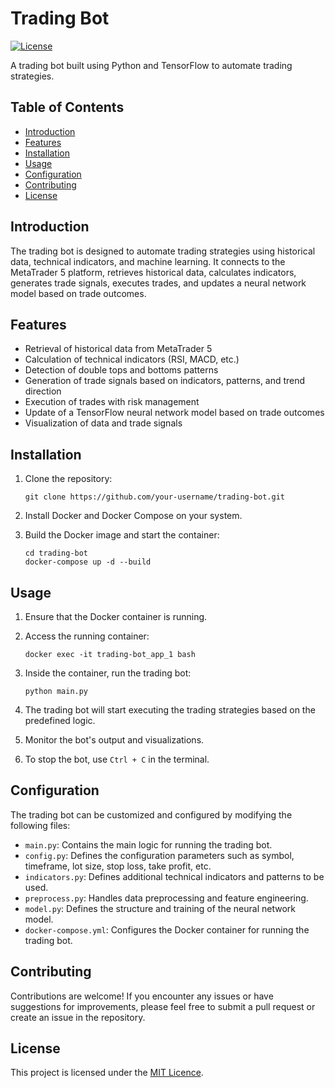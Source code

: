# Trading Bot

[![License](https://img.shields.io/badge/license-MIT-blue.svg)](LICENSE)

A trading bot built using Python and TensorFlow to automate trading strategies.

## Table of Contents

- [Introduction](#introduction)
- [Features](#features)
- [Installation](#installation)
- [Usage](#usage)
- [Configuration](#configuration)
- [Contributing](#contributing)
- [License](#license)

## Introduction

The trading bot is designed to automate trading strategies using historical data, technical indicators, and machine learning. It connects to the MetaTrader 5 platform, retrieves historical data, calculates indicators, generates trade signals, executes trades, and updates a neural network model based on trade outcomes.

## Features

- Retrieval of historical data from MetaTrader 5
- Calculation of technical indicators (RSI, MACD, etc.)
- Detection of double tops and bottoms patterns
- Generation of trade signals based on indicators, patterns, and trend direction
- Execution of trades with risk management
- Update of a TensorFlow neural network model based on trade outcomes
- Visualization of data and trade signals

## Installation

1. Clone the repository:

   ```shell
   git clone https://github.com/your-username/trading-bot.git
   ```

1. Install Docker and Docker Compose on your system.
1. Build the Docker image and start the container:

   ```shell
   cd trading-bot
   docker-compose up -d --build
   ```

## Usage

1. Ensure that the Docker container is running.
1. Access the running container:

   ```shell
   docker exec -it trading-bot_app_1 bash
   ```

1. Inside the container, run the trading bot:

   ```shell
   python main.py
   ```

1. The trading bot will start executing the trading strategies based on the predefined logic.
1. Monitor the bot's output and visualizations.

1. To stop the bot, use `Ctrl + C` in the terminal.

## Configuration

The trading bot can be customized and configured by modifying the following files:

- `main.py`: Contains the main logic for running the trading bot.
- `config.py`: Defines the configuration parameters such as symbol, timeframe, lot size, stop loss, take profit, etc.
- `indicators.py`: Defines additional technical indicators and patterns to be used.
- `preprocess.py`: Handles data preprocessing and feature engineering.
- `model.py`: Defines the structure and training of the neural network model.
- `docker-compose.yml`: Configures the Docker container for running the trading bot.

## Contributing

Contributions are welcome! If you encounter any issues or have suggestions for improvements, please feel free to submit a pull request or create an issue in the repository.

## License

This project is licensed under the [MIT Licence](https://opensource.org/license/mit/).
